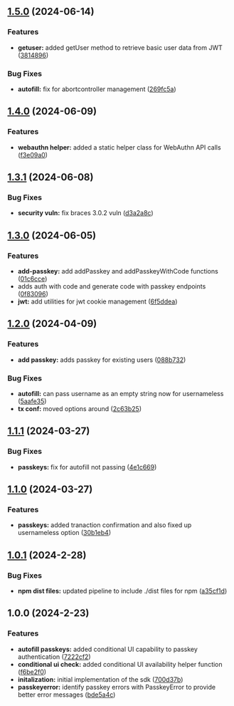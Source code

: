 ## [1.5.0](https://gitlab.com/loginid/software/sdks/websdk3/compare/v1.4.0...v1.5.0) (2024-06-14)

### Features

* **getuser:** added getUser method to retrieve basic user data from JWT ([3814896](https://gitlab.com/loginid/software/sdks/websdk3/commit/3814896809b87f5baaaad4b77983e6e6efe359b1))

### Bug Fixes

* **autofill:** fix for abortcontroller management ([269fc5a](https://gitlab.com/loginid/software/sdks/websdk3/commit/269fc5ac1a5a920cbd5f1c7d5281e59500717435))

## [1.4.0](https://gitlab.com/loginid/software/sdks/websdk3/compare/v1.3.1...v1.4.0) (2024-06-09)

### Features

* **webauthn helper:** added a static helper class for WebAuthn API calls ([f3e09a0](https://gitlab.com/loginid/software/sdks/websdk3/commit/f3e09a08f4e4021ff61c7f9be03b7a17f315929b))

## [1.3.1](https://gitlab.com/loginid/software/sdks/websdk3/compare/v1.3.0...v1.3.1) (2024-06-08)

### Bug Fixes

* **security vuln:** fix braces 3.0.2 vuln ([d3a2a8c](https://gitlab.com/loginid/software/sdks/websdk3/commit/d3a2a8ce64295192332a3c63c165cc6d0ddce848))

## [1.3.0](https://gitlab.com/loginid/software/sdks/websdk3/compare/v1.2.0...v1.3.0) (2024-06-05)

### Features

* **add-passkey:** add addPasskey and addPasskeyWithCode functions ([01c6cce](https://gitlab.com/loginid/software/sdks/websdk3/commit/01c6cceb2e962da532d51873e066e1101111b8da))
* adds auth with code and generate code with passkey endpoints ([0f83096](https://gitlab.com/loginid/software/sdks/websdk3/commit/0f830965acf76a28eb94296c86dedd1f41018cfc))
* **jwt:** add utilities for jwt cookie management ([6f5ddea](https://gitlab.com/loginid/software/sdks/websdk3/commit/6f5ddea646f02d8568a0457578098b2d28cf6698))

## [1.2.0](https://gitlab.com/loginid/software/sdks/websdk3/compare/v1.1.1...v1.2.0) (2024-04-09)


### Features

* **add passkey:** adds passkey for existing users ([088b732](https://gitlab.com/loginid/software/sdks/websdk3/commit/088b732b512d62f14dee5fe295a919331b2497b3))


### Bug Fixes

* **autofill:** can pass username as an empty string now for usernameless ([5aafe35](https://gitlab.com/loginid/software/sdks/websdk3/commit/5aafe35aac61f4da413d0f20f2baedd81748eb0d))
* **tx conf:** moved options around ([2c63b25](https://gitlab.com/loginid/software/sdks/websdk3/commit/2c63b25c3cb3127cba34a7c3517869b97475c1e0))

## [1.1.1](https://gitlab.com/loginid/software/sdks/websdk3/compare/v1.1.0...v1.1.1) (2024-03-27)


### Bug Fixes

* **passkeys:** fix for autofill not passing ([4e1c669](https://gitlab.com/loginid/software/sdks/websdk3/commit/4e1c669a95519d6b52990ebb142f361bbea699b1))

## [1.1.0](https://gitlab.com/loginid/software/sdks/websdk3/compare/v1.0.1...v1.1.0) (2024-03-27)


### Features

* **passkeys:** added tranaction confirmation and also fixed up usernameless option ([30b1eb4](https://gitlab.com/loginid/software/sdks/websdk3/commit/30b1eb4ba52220d898bb832eb37b6baac8c30419))

## [1.0.1](https://gitlab.com/loginid/software/sdks/websdk3/compare/v1.0.0...v1.0.1) (2024-2-28)


### Bug Fixes

* **npm dist files:** updated pipeline to include ./dist files for npm ([a35cf1d](https://gitlab.com/loginid/software/sdks/websdk3/commit/a35cf1d85c8b893dd18ed87d695678a441fd569f))

## 1.0.0 (2024-2-23)


### Features

* **autofill passkeys:** added conditional UI capability to passkey authentication ([7222cf2](https://gitlab.com/loginid/software/sdks/websdk3/commit/7222cf274c7a566e8fa04bc12fc98952fc4b06b8))
* **conditional ui check:** added conditional UI availability helper function ([f6be2f0](https://gitlab.com/loginid/software/sdks/websdk3/commit/f6be2f028a3d1a8947aa6815994561e09e5d93a7))
* **initalization:** initial implementation of the sdk ([700d37b](https://gitlab.com/loginid/software/sdks/websdk3/commit/700d37beb198d50358a0c414237d669a05290d7f))
* **passkeyerror:** identify passkey errors with PasskeyError to provide better error messages ([bde5a4c](https://gitlab.com/loginid/software/sdks/websdk3/commit/bde5a4c9b71c57950e636a94f07bfafea76e865c))
